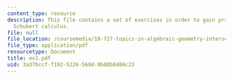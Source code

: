 ```yaml
---
content_type: resource
description: This file contains a set of exercises in order to gain practice with
  Schubert calculus.
file: null
file_location: /coursemedia/18-727-topics-in-algebraic-geometry-intersection-theory-on-moduli-spaces-spring-2006/3a37bccff1925226569d9b08b8486c23_ex1.pdf
file_type: application/pdf
resourcetype: Document
title: ex1.pdf
uid: 3a37bccf-f192-5226-569d-9b08b8486c23
---
```

